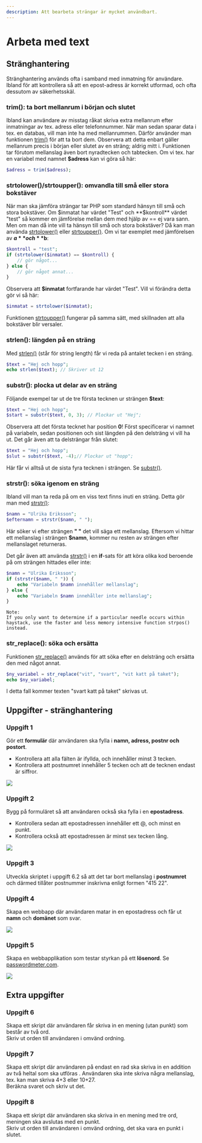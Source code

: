 ```yaml
---
description: Att bearbeta strängar är mycket användbart.
---
```


# Arbeta med text

## Stränghantering

Stränghantering används ofta i samband med inmatning för användare. Ibland för att kontrollera så att en epost-adress är korrekt utformad, och ofta dessutom av säkerhetsskäl.

### **trim\(\): ta bort mellanrum i början och slutet**

Ibland kan användare av misstag råkat skriva extra mellanrum efter inmatningar av tex. adress eller telefonnummer. När man sedan sparar data i tex. en databas, vill man inte ha med mellanrummen. Därför använder man funktionen [trim\(\)](https://devdocs.io/php/function.trim) för att ta bort dem. Observera att detta enbart gäller mellanrum precis i början eller slutet av en sträng; aldrig mitt i. Funktionen tar förutom mellanslag även bort nyradtecken och tabtecken. Om vi tex. har en variabel med namnet **$adress** kan vi göra så här:

```php
$adress = trim($adress);
```

### **strtolower\(\)/strtoupper\(\): omvandla till små eller stora bokstäver**

När man ska jämföra strängar tar PHP som standard hänsyn till små och stora bokstäver. Om $inmatat har värdet "Test" och **$kontroll** värdet "test" så kommer en jämförelse mellan dem med hjälp av == ej vara sann. Men om man då inte vill ta hänsyn till små och stora bokstäver? Då kan man använda [strtolower\(\)](https://devdocs.io/php/function.strtolower) eller [strtoupper\(\)](https://devdocs.io/php/function.strtoupper). Om vi tar exemplet med jämförelsen av **$a** och **$b**:

```php
$kontroll = "test";
if (strtolower($inmatat) == $kontroll) {
    // gör något...
} else {
    // gör något annat...
}
```

Observera att **$inmatat** fortfarande har värdet "Test". Vill vi förändra detta gör vi så här:

```php
$inmatat = strtolower($inmatat);
```

Funktionen [strtoupper\(\)](https://devdocs.io/php/function.strtoupper) fungerar på samma sätt, med skillnaden att alla bokstäver blir versaler.

### **strlen\(\): längden på en sträng**

Med [strlen\(\)](https://devdocs.io/php/function.strlen) \(står för string length\) får vi reda på antalet tecken i en sträng.

```php
$text = "Hej och hopp";
echo strlen($text); // Skriver ut 12
```

### **substr\(\): plocka ut delar av en sträng**

Följande exempel tar ut de tre första tecknen ur strängen **$text**:

```php
$text = "Hej och hopp";
$start = substr($text, 0, 3); // Plockar ut "Hej";
```

Observera att det första tecknet har position **0**! Först specificerar vi namnet på variabeln, sedan positionen och sist längden på den delsträng vi vill ha ut. Det går även att ta delsträngar från slutet:

```php
$text = "Hej och hopp";
$slut = substr($text, -4);// Plockar ut "hopp";
```

Här får vi alltså ut de sista fyra tecknen i strängen. Se [substr\(\)](https://devdocs.io/php/function.substr).

### **strstr\(\): söka igenom en sträng**

Ibland vill man ta reda på om en viss text finns inuti en sträng. Detta gör man med [strstr\(\)](https://devdocs.io/php/function.strstr):

```php
$namn = "Ulrika Eriksson";
$efternamn = strstr($namn, " ");
```

Här söker vi efter strängen **" "** det vill säga ett mellanslag. Eftersom vi hittar ett mellanslag i strängen **$namn**, kommer nu resten av strängen efter mellanslaget returneras.

Det går även att använda [strstr\(\)](https://devdocs.io/php/function.strstr) i en **if**-sats för att köra olika kod beroende på om strängen hittades eller inte:

```php
$namn = "Ulrika Eriksson";
if (strstr($namn, " ")) {
    echo "Variabeln $namn innehåller mellanslag";
} else {
    echo "Variabeln $namn innehåller inte mellanslag";
}
```

```text
Note:
If you only want to determine if a particular needle occurs within haystack, use the faster and less memory intensive function strpos() instead.
```

### **str\_replace\(\): söka och ersätta**

Funktionen [str\_replace\(\)](https://devdocs.io/php/function.str-replace) används för att söka efter en delsträng och ersätta den med något annat.

```php
$ny_variabel = str_replace("vit", "svart", "vit katt på taket");
echo $ny_variabel;
```

I detta fall kommer texten "svart katt på taket" skrivas ut.

## Uppgifter - stränghantering

### **Uppgift 1**

Gör ett **formulär** där användaren ska fylla i **namn, adress, postnr och postort**.

* Kontrollera att alla fälten är ifyllda, och innehåller minst 3 tecken.
* Kontrollera att postnumret innehåller 5 tecken och att de tecknen endast är siffror.

![](../.gitbook/assets/dump-uppgift-6-1.png)

### **Uppgift 2**

Bygg på formuläret så att användaren också ska fylla i en **epostadress**.

* Kontrollera sedan att epostadressen innehåller ett @, och minst en punkt.
* Kontrollera också att epostadressen är minst sex tecken lång.

![](../.gitbook/assets/dump-uppgift-6-2.png)

### **Uppgift 3**

Utveckla skriptet i uppgift 6.2 så att det tar bort mellanslag i **postnumret** och därmed tillåter postnummer inskrivna enligt formen "415 22".

### **Uppgift 4**

Skapa en webbapp där användaren matar in en epostadress och får ut **namn** och **domänet** som svar.

![](../.gitbook/assets/dump-uppgift-6-4.png)

### **Uppgift 5**

Skapa en webbapplikation som testar styrkan på ett **lösenord**. Se [passwordmeter.com](http://www.passwordmeter.com/).

![](../.gitbook/assets/dump-uppgift-6-5.png)

## Extra uppgifter

### Uppgift 6

Skapa ett skript där användaren får skriva in en mening \(utan punkt\) som består av två ord.   
Skriv ut orden till användaren i omvänd ordning.

### Uppgift 7

Skapa ett skript där användaren på endast en rad ska skriva in en addition av två heltal som ska utföras . Användaren ska inte skriva några mellanslag, tex. kan man skriva 4+3 eller 10+27.   
Beräkna svaret och skriv ut det.

### Uppgift 8

Skapa ett skript där användaren ska skriva in en mening med tre ord, meningen ska avslutas med en punkt.   
Skriv ut orden till användaren i omvänd ordning, det ska vara en punkt i slutet.

